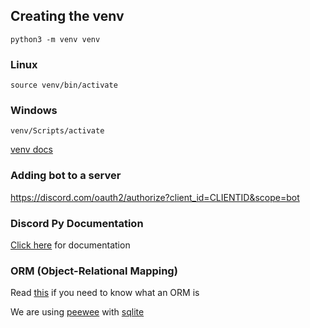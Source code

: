 ## Creating the venv
`python3 -m venv venv`
### Linux
`source venv/bin/activate`
### Windows
`venv/Scripts/activate`

[venv docs](https://docs.python.org/3/library/venv.html)

### Adding bot to a server
https://discord.com/oauth2/authorize?client_id=CLIENTID&scope=bot

### Discord Py Documentation

[Click here](https://discordpy.readthedocs.io/en/latest/index.html) for documentation


### ORM (Object-Relational Mapping)

Read [this](https://en.wikipedia.org/wiki/Object%E2%80%93relational_mapping) if you need to know what an ORM is

We are using [peewee](https://docs.peewee-orm.com/en/latest/index.html) with [sqlite](https://sqlite.org/docs.html)